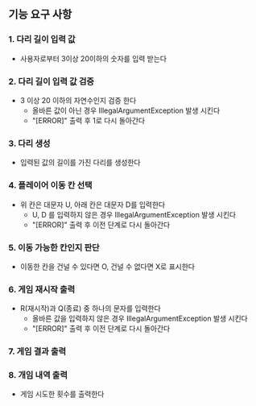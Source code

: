## 기능 요구 사항
### 1. 다리 길이 입력 값
- 사용자로부터 3이상 20이하의 숫자를 입력 받는다

### 2. 다리 길이 입력 값 검증
- 3 이상 20 이하의 자연수인지 검증 한다
  - 올바른 값이 아닌 경우 IllegalArgumentException 발생 시킨다
  - "[ERROR]" 출력 후 1로 다시 돌아간다

### 3. 다리 생성
- 입력된 값의 길이를 가진 다리를 생성한다

### 4. 플레이어 이동 칸 선택
- 위 칸은 대문자 U, 아래 칸은 대문자 D를 입력한다
  - U, D 를 입력하지 않은 경우 IllegalArgumentException 발생 시킨다
  - "[ERROR]" 출력 후 이전 단계로 다시 돌아간다

### 5. 이동 가능한 칸인지 판단
- 이동한 칸을 건널 수 있다면 O, 건널 수 없다면 X로 표시한다

### 6. 게임 재시작 출력
- R(재시작)과 Q(종료) 중 하나의 문자를 입력한다
  - 올바른 값을 입력하지 않은 경우 IllegalArgumentException 발생 시킨다
  - "[ERROR]" 출력 후 이전 단계로 다시 돌아간다

### 7. 게임 결과 출력

### 8. 개임 내역 출력
- 게임 시도한 횟수를 출력한다
